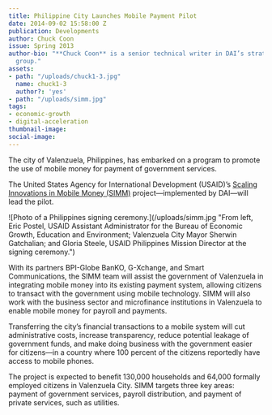 ```yaml
---
title: Philippine City Launches Mobile Payment Pilot
date: 2014-09-02 15:58:00 Z
publication: Developments
author: Chuck Coon
issue: Spring 2013
author-bio: "**Chuck Coon** is a senior technical writer in DAI’s strategy and marketing
  group."
assets:
- path: "/uploads/chuck1-3.jpg"
  name: chuck1-3
  author?: 'yes'
- path: "/uploads/simm.jpg"
tags:
- economic-growth
- digital-acceleration
thumbnail-image:
social-image:
---
```


<p>The city of Valenzuela, Philippines, has embarked on a program to promote the use of mobile money for payment of government services.</p>


  <p>The United States Agency for International Development (USAID)’s <a href="http://dai.com/our-work/projects/philippines%E2%80%94scaling-innovations-mobile-money-simm-project">Scaling Innovations in Mobile Money (SIMM)</a> project—implemented by DAI—will lead the pilot.</p>
  ![Photo of a Philippines signing ceremony.](/uploads/simm.jpg "From left, Eric Postel, USAID Assistant Administrator for the Bureau of Economic Growth, Education and Environment; Valenzuela City Mayor Sherwin Gatchalian; and Gloria Steele, USAID Philippines Mission Director at the signing ceremony.") 
  <p>With its partners BPI-Globe BanKO, G-Xchange, and Smart Communications, the SIMM team will assist the government of Valenzuela in integrating mobile money into its existing payment system, allowing citizens to transact with the government using mobile technology. SIMM will also work with the business sector and microfinance institutions in Valenzuela to enable mobile money for payroll and payments.</p>
  <p>Transferring the city’s financial transactions to a mobile system will cut administrative costs, increase transparency, reduce potential leakage of government funds, and make doing business with the government easier for citizens—in a country where 100 percent of the citizens reportedly have access to mobile phones.</p>
  <p>The project is expected to benefit 130,000 households and 64,000 formally employed citizens in Valenzuela City. SIMM targets three key areas: payment of government services, payroll distribution, and payment of private services, such as utilities.</p>
